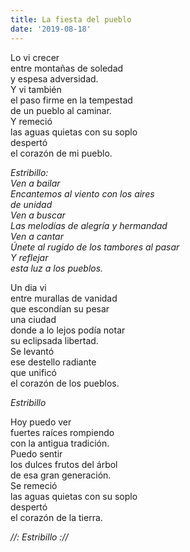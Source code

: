 ```yaml
---
title: La fiesta del pueblo
date: '2019-08-18'
---
```

Lo vi crecer  
entre montañas de soledad  
y espesa adversidad.  
Y vi también  
el paso firme en la tempestad   
de un pueblo al caminar.  
Y remeció  
las aguas quietas con su soplo   
despertó  
el corazón de mi pueblo.  

*Estribillo:*  
*Ven a bailar*  
*Encantemos al viento con los aires*  
*de unidad*  
*Ven a buscar*  
*Las melodías de alegría y hermandad*  
*Ven a cantar*  
*Únete al rugido de los tambores al pasar*  
*Y reflejar*  
*esta luz a los pueblos.*  

Un dia vi  
entre murallas de vanidad  
que escondían su pesar  
una ciudad  
donde a lo lejos podía notar  
su eclipsada libertad.  
Se levantó   
ese destello radiante  
que unificó  
el corazón de los pueblos.  

*Estribillo*  

Hoy puedo ver  
fuertes raíces rompiendo  
con la antigua tradición.  
Puedo sentir  
los dulces frutos del árbol  
de esa gran generación.  
Se remeció  
las aguas quietas con su soplo   
despertó  
el corazón de la tierra.  

*//: Estribillo ://*
